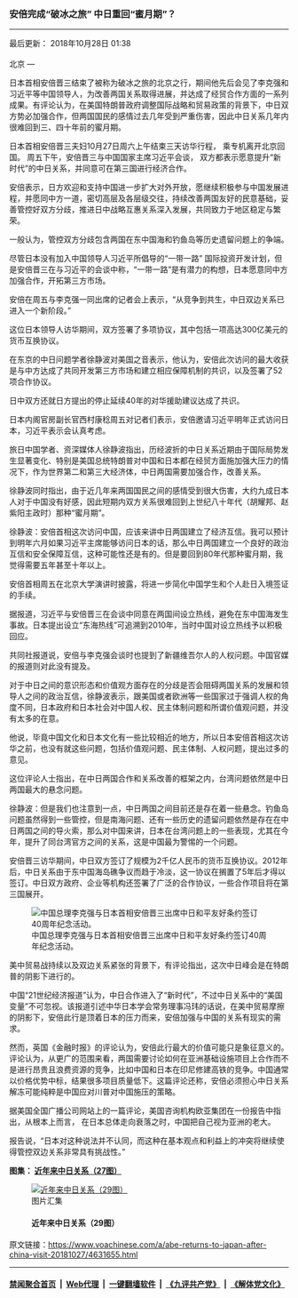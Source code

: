 ### 安倍完成“破冰之旅” 中日重回“蜜月期”？
------------------------

<div class="published">
 <span class="date" title="中国时间">
  <time datetime="2018-10-28T01:38:00+08:00">
   最后更新： 2018年10月28日 01:38
  </time>
 </span>
</div>
<br/>
<div class="wsw">
 <span class="dateline">
  北京 —
 </span>
 <p>
  日本首相安倍晋三结束了被称为破冰之旅的北京之行，期间他先后会见了李克强和习近平等中国领导人，为改善两国关系取得进展，并达成了经贸合作方面的一系列成果。有评论认为，在美国特朗普政府调整国际战略和贸易政策的背景下，中日双方势必加强合作，但两国国民的感情过去几年受到严重伤害，因此中日关系几年内很难回到三、四十年前的蜜月期。
 </p>
 <div class="wsw__embed">
 </div>
 <p>
  日本首相安倍晋三夫妇10月27日周六上午结束三天访华行程， 乘专机离开北京回国。 周五下午，安倍晋三与中国国家主席习近平会谈， 双方都表示愿意提升“新时代”的中日关系，并同意可在第三国进行经济合作。
 </p>
 <p>
  安倍表示，日方欢迎和支持中国进一步扩大对外开放，愿继续积极参与中国发展进程，并愿同中方一道，密切高层及各层级交往，持续改善两国友好的民意基础，妥善管控好双方分歧，推进日中战略互惠关系深入发展，共同致力于地区稳定与繁荣。
 </p>
 <p>
  一般认为，管控双方分歧包含两国在东中国海和钓鱼岛等历史遗留问题上的争端。
 </p>
 <p>
  尽管日本没有加入中国领导人习近平所倡导的“一带一路” 国际投资开发计划，但是安倍晋三在与习近平的会谈中称，“一带一路”是有潜力的构想，日本愿意同中方加强合作，开拓第三方市场。
 </p>
 <p>
  安倍在周五与李克强一同出席的记者会上表示，“从竞争到共生，中日双边关系已进入一个新阶段。”
 </p>
 <p>
  这位日本领导人访华期间，双方签署了多项协议，其中包括一项高达300亿美元的货币互换协议。
 </p>
 <p>
  在东京的中日问题学者徐静波对美国之音表示，他认为，安倍此次访问的最大收获是与中方达成了共同开发第三方市场和建立相应保障机制的共识，以及签署了52项合作协议。
 </p>
 <p>
  日中双方还就日方提出的停止延续40年的对华援助建议达成了共识。
 </p>
 <p>
  日本内阁官房副长官西村康稔周五对记者们表示，安倍邀请习近平明年正式访问日本，习近平表示会认真考虑。
 </p>
 <p>
  旅日中国学者、资深媒体人徐静波指出，历经波折的中日关系近期由于国际局势发生显著变化、特别是美国总统特朗普对中国和日本都在经贸方面施加强大压力的情况下，作为世界第二和第三大经济体，中日两国需要加强合作，改善关系。
 </p>
 <p>
  徐静波同时指出，由于近几年来两国国民之间的感情受到很大伤害，大约九成日本人对于中国没有好感，因此短期内双方关系很难回到上世纪八十年代（胡耀邦、赵紫阳主政时）那种“蜜月期”。
 </p>
 <p>
  徐静波：安倍首相这次访问中国，应该来讲中日两国建立了经济互信。我可以预计到明年六月如果习近平主席能够访问日本的话，那么中日两国建立一个良好的政治互信和安全保障互信，这种可能性还是有的。但是要回到80年代那种蜜月期，我觉得需要五年甚至十年以上。
 </p>
 <p>
  安倍首相周五在北京大学演讲时披露，将进一步简化中国学生和个人赴日入境签证的手续。
 </p>
 <p>
  据报道，习近平与安倍晋三在会谈中同意在两国间设立热线，避免在东中国海发生事故。日本提出设立“东海热线”可追溯到2010年，当时中国对设立热线予以积极回应。
 </p>
 <p>
  共同社报道说，安倍与李克强会谈时也提到了新疆维吾尔人的人权问题。中国官媒的报道则对此没有提及。
 </p>
 <p>
  对于中日之间的意识形态和价值观方面存在的分歧是否会阻碍两国关系的发展和领导人之间的政治互信，徐静波表示，跟美国或者欧洲等一些国家过于强调人权的角度不同，日本政府和日本社会对中国人权、民主体制问题和所谓价值观问题，并没有太多的在意。
 </p>
 <p>
  他说，毕竟中国文化和日本文化有一些比较相近的地方，所以日本安倍首相这次访华之前，也没有就这些问题，包括价值观问题、民主体制、人权问题，提出过多的意见。
 </p>
 <p>
  这位评论人士指出，在中日两国合作和关系改善的框架之内，台湾问题依然是中日两国最大的悬念问题。
 </p>
 <p>
  徐静波：但是我们也注意到一点，中日两国之间目前还是存在着一些悬念。钓鱼岛问题虽然得到一些管控，但是南海问题、还有一些历史的遗留问题依然是存在在中日两国之间的导火索，那么对中国来讲，日本在台湾问题上的一些表现，尤其在今年，提升了同台湾官方之间的关系，这是中国最为警惕的一个问题。
 </p>
 <p>
  安倍晋三访华期间，中日双方签订了规模为2千亿人民币的货币互换协议。2012年后，中日关系由于东中国海岛礁争议而趋于冷淡，这一协议在搁置了5年后才得以签订。中日双方政府、企业等机构还签署了广泛的合作协议，一些合作项目将在第三国展开。
 </p>
 <div class="wsw__embed">
  <figure class="media-image js-media-expand">
   <div class="img-wrap">
    <div class="thumb">
     <img alt="中国总理李克强与日本首相安倍晋三出席中日和平友好条约签订40周年纪念活动。" src="https://gdb.voanews.com/34C727CB-795B-403C-898F-603B742041D6_w250_r1_s.jpg"/>
    </div>
    <span class="ico ico-fullscreen ico--media-expand ico--rounded">
    </span>
   </div>
   <figcaption>
    <span class="caption">
     中国总理李克强与日本首相安倍晋三出席中日和平友好条约签订40周年纪念活动。
    </span>
   </figcaption>
  </figure>
 </div>
 <p>
  美中贸易战持续以及双边关系紧张的背景下，有评论指出，这次中日峰会是在特朗普的阴影下进行的。
 </p>
 <p>
  中国“21世纪经济报道”认为，中日合作进入了“新时代”，不过中日关系中的“美国变量”不可忽视。该报道引述中华日本学会常务理事冯玮的话说，在美中贸易摩擦的阴影下，安倍此行是顶着日本的压力而来，安倍加强与中国的关系有现实的需求。
 </p>
 <p>
  然而，英国《金融时报》的评论认为，安倍此行最大的价值可能只是象征意义的。评论认为，从更广的范围来看，两国需要讨论如何在亚洲基础设施项目上合作而不是进行昂贵且浪费资源的竞争，比如中国和日本在印尼修建高铁的竞争。中国通常以价格优势中标，结果很多项目质量低下。这篇评论还称，安倍必须担心中日关系解冻可能纯粹是中国应对川普对中国施压的策略。
 </p>
 <p>
  据美国全国广播公司网站上的一篇评论，美国咨询机构欧亚集团在一份报告中指出，从根本上而言， 在日本总体走向衰落之时，中国把自己视为亚洲的老大。
 </p>
 <p>
  报告说，“日本对这种说法并不认同，而这种在基本观点和利益上的冲突将继续使得管控双边关系非常具有挑战性。”
 </p>
 <p>
  <strong>
   图集：
   <a class="wsw__a" href="https://www.voachinese.com/a/4631751.html">
    <span class="title">
     近年来中日关系（27图）
    </span>
   </a>
  </strong>
 </p>
 <div class="wsw__embed">
  <figure class="media-gallery-embed overlay-wrap js-media-expand" data-lbox-gallery="true" data-lbox-gallery-url="/a/4631751.html">
   <a href="https://www.voachinese.com/a/4631751.html" title="近年来中日关系（29图）">
    <div class="img-wrap">
     <div class="thumb thumb16_9">
      <img alt="近年来中日关系（29图）" src="https://gdb.voanews.com/55218260-C511-4116-BD23-8D148AE3735A_w250_r1_s.jpg"/>
     </div>
     <span class="ico ico-gallery ico--media-type ico--xl">
     </span>
     <span class="ico ico-gallery ico--media-expand ico--rounded">
     </span>
    </div>
   </a>
   <figcaption class="d-flex flex-wrap overlay-content">
    <span class="label label--media label--inverted m-l-sm">
     图片汇集
    </span>
    <h4 class="title title--media title--inverted m-l-sm">
     近年来中日关系（29图）
    </h4>
   </figcaption>
   <div>
    <div data-lbox-gallery-item-src="https://gdb.voanews.com/55218260-C511-4116-BD23-8D148AE3735A_w1024_q10_s.jpg" data-lbox-gallery-item-title="中国总理李克强和2018年10月26日在北京人民大会堂举行联合新闻发布会。">
    </div>
    <div data-lbox-gallery-item-src="https://gdb.voanews.com/10428F92-970E-4A7E-BDBA-230F9B8E4B35_w1024_q10_s.jpg" data-lbox-gallery-item-title="日本首相安倍晋三2018年10月26日在北京钓鱼台国宾馆与中国总理李克强会谈。这是安倍就任首相以来首次正式访问中国，参加中日和平友好条约缔结40周年纪念活动。 安倍过去到北京和杭州参加过国际会议，例如2014年11月，安倍在北京参加亚太经合组织APEC峰会之际，与习近平尴尬地首次见面，&amp;ldquo;破冰握手&amp;rdquo;。">
    </div>
    <div data-lbox-gallery-item-src="https://gdb.voanews.com/4BCFD201-C9D3-4327-8544-B0C29321ECF2_w1024_q10_s.jpg" data-lbox-gallery-item-title="2018年10月26日，在北京人民大会堂外举行的欢迎日本首相安倍晋三的仪式上，仪仗队员呼喊。">
    </div>
    <div data-lbox-gallery-item-src="https://gdb.voanews.com/86D8E6EA-0411-4FF6-8027-3D9B1B5EE702_w1024_q10_s.jpg" data-lbox-gallery-item-title="在欢迎日本首相安倍访华的仪式之前，日本国旗在北京人大会堂外飘扬。（2018年10月26日）">
    </div>
    <div data-lbox-gallery-item-src="https://gdb.voanews.com/6A65E0F7-F7F9-4F75-9D78-20994A7EDF0B_w1024_q10_s.jpg" data-lbox-gallery-item-title="和上图形成对比。2015年9月1日，在中国人民抗日战争博物馆，第二次世界大战期间中国军队缴获的日本军旗被放在地板上的玻璃板下面，有人踩踏。最近有评论认为，在美国特朗普政府调整国际战略和贸易政策的背景下，中日双方势必加强合作，但两国国民的感情过去几年受到严重伤害，因此中日关系几年内很难回到三、四十年前的蜜月期。">
    </div>
    <div data-lbox-gallery-item-src="https://gdb.voanews.com/2113B1B0-7A44-4B69-A972-F7B39601A16F_w1024_q10_s.jpg" data-lbox-gallery-item-title="2018年10月26日在北京人民大会堂举行的第一届中日第三方市场合作论坛上，日本首相安倍晋三讲话。">
    </div>
    <div data-lbox-gallery-item-src="https://gdb.voanews.com/34C727CB-795B-403C-898F-603B742041D6_w1024_q10_s.jpg" data-lbox-gallery-item-title="中国总理李克强和日本首相安倍晋2018年10月25日在北京人民大会堂参加庆祝中日和平友好条约40周年的活动。">
    </div>
    <div data-lbox-gallery-item-src="https://gdb.voanews.com/BFEA0179-29AA-4C39-8953-008B065DC06A_w1024_q10_s.jpg" data-lbox-gallery-item-title="日本首相安倍在人民大会堂纪念中日和平友好条约40周年的活动上讲话">
    </div>
    <div data-lbox-gallery-item-src="https://gdb.voanews.com/07DCE3AF-9065-4B37-ABF7-9BCBFA584BD0_w1024_q10_s.jpg" data-lbox-gallery-item-title="2018年10月25日，中国总理李克强在人民大会堂会晤日本首相安倍。 路透社报道，中国在过去一年与美国陷入不断升级的贸易纠纷之际，谋求加强同日本缓和关系。而日本在担忧中国不断扩张的军力的同时，也希望加强与中国这一最大贸易伙伴的经济关系。但与美国也有贸易问题的日本需要处理好与中国的关系缓和，以免激怒其主要安全盟友美国。">
    </div>
    <div data-lbox-gallery-item-src="https://gdb.voanews.com/AE0713A1-EAB8-4DCB-8470-A01C3E6DFC83_w1024_q10_s.jpg" data-lbox-gallery-item-title="日本首相安倍晋三2018年10月26日在北京钓鱼台国宾馆与中国国家主席习近平会谈。双方都表示愿意提升&amp;ldquo;新时代&amp;rdquo;的中日关系，并同意可在第三国进行经济合作。">
    </div>
    <div data-lbox-gallery-item-src="https://gdb.voanews.com/5BECA5C6-5F23-4603-A731-65E8C5EC21EB_w1024_q10_s.jpg" data-lbox-gallery-item-title="2018年10月25日，中国总理李克强在人民大会堂会晤日本首相安倍。 这是安倍就任首相以来首次正式访问中国，参加中日和平友好条约缔结40周年纪念活动。 路透社报道，中国在过去一年与美国陷入不断升级的贸易纠纷之际，谋求加强同日本缓和关系。而日本在担忧中国不断扩张的军力的同时，也希望加强与中国这一最大贸易伙伴的经济关系。但与美国也有贸易问题的日本需要处理好与中国的关系缓和，以免激怒其主要安全盟友美国。安倍过去到北京和杭州参加过国际会议，例如 2014年11月，安倍在北京参加亚太经合组织APEC峰会之际，与习近平尴尬地首次见面，&amp;ldquo;破冰握手&amp;rdquo;。">
    </div>
    <div data-lbox-gallery-item-src="https://gdb.voanews.com/42082E4D-EBCA-4617-84FB-72B5915DE14D_w1024_q10_s.jpg" data-lbox-gallery-item-title="2018年10月26日，中国总理李克强和日本首相安倍在参加签字仪式之后离开北京人民大会堂。">
    </div>
    <div data-lbox-gallery-item-src="https://gdb.voanews.com/9251E7D9-BDF4-4823-B0E8-D586D6F62548_w1024_q10_s.jpg" data-lbox-gallery-item-title="在日本首相安倍晋三访问北京之前，天安门前的路灯和监视摄像机旁边有中国和日本国旗，有人用手机拍照（2018年10月25日）。安倍在启程前发推特称，希望借此次机会，将中日关系提升至到新水平。日本媒体报道，安倍预计与习近平会谈时，将商谈习近平2019年访日一事，希望让首脑互访固定下来，推动中日关系的改善。此外，两人还将谈及朝鲜无核化和中美贸易战等问题。">
    </div>
    <div data-lbox-gallery-item-src="https://gdb.voanews.com/15730496-A80F-4696-81BB-AB29283094A5_w1024_q10_s.jpg" data-lbox-gallery-item-title="日本首相安倍晋三在北京人大会堂出席记者会 （2018年10月26日）">
    </div>
    <div data-lbox-gallery-item-src="https://gdb.voanews.com/6681EFF8-F91D-49C9-8832-624CB13ACE28_w1024_q10_s.jpg" data-lbox-gallery-item-title="2018年10月25日，中国总理李克强在人民大会堂和日本首相安倍握手。 这是安倍就任首相以来首次正式访问中国，参加中日和平友好条约缔结40周年纪念活动。 路透社报道，中国在过去一年与美国陷入不断升级的贸易纠纷之际，谋求加强同日本缓和关系。而日本在担忧中国不断扩张的军力的同时，也希望加强与中国这一最大贸易伙伴的经济关系。但与美国也有贸易问题的日本需要处理好与中国的关系缓和，以免激怒其主要安全盟友美国。安倍过去到北京和杭州参加过国际会议，例如 2014年11月，安倍在北京参加亚太经合组织APEC峰会之际，与习近平尴尬地首次见面，&amp;ldquo;破冰握手&amp;rdquo;。">
    </div>
    <div data-lbox-gallery-item-src="https://gdb.voanews.com/EE519895-8B5E-49DD-8C36-3850D4EC36F3_w1024_q10_s.jpg" data-lbox-gallery-item-title="中国总理李克强在北京中南海会见日本前首相福田康夫（2018年10月10日）。 福田康夫表示，李总理今年5月成功对日本进行正式访问，推动日中关系重回正常轨道，日本各界高度赞赏。日本共同社10月17日引述中日关系消息人士的话说，中方近日已知会日方，愿意放宽日本食品进口，目前两国正围绕放宽的范围及时间进行协调，希望李克强和安倍晋三在10月26日的会谈能有成果。">
    </div>
    <div data-lbox-gallery-item-src="https://gdb.voanews.com/0DF8E100-836E-43CA-AE61-9C887B323A78_w1024_q10_s.jpg" data-lbox-gallery-item-title="中国总理李克强2018年9月12日在北京人民大会堂与日中经济协会代表会面。此前，2016年和2017年两度因为种种纠纷而搁浅的日中韩三国峰会5月9日在东京召开。参加这次峰会的中国总理李克强和韩国总统文在寅都是上任以来首次访日，显示三国之间两年来不良关系出现转机。这次峰会发表了联合宣言。">
    </div>
    <div data-lbox-gallery-item-src="https://gdb.voanews.com/1EAC4F4A-07FE-447A-8B3C-5B0EED407172_w1024_q10_s.jpg" data-lbox-gallery-item-title="日本外务省次官秋叶刚2018年8月29日在北京中南海与中国外交部长王毅会谈，为预计10月日本首相安倍晋三访华铺路。由于希望采访这次会谈的新闻媒体很多，中日双方商定以记者组成联合采访组的方式进行采访。但在会谈即将开始之际，中国外交部要求记者组中不能有《产经新闻》记者。&lt;br /&gt;
《产经新闻》和日本官方都提出抗议，中方认为该媒体对中国不够友好。日本记者团随后集体取消采访，以示抗议。中国外交部发言人华春莹表示中国&amp;ldquo;不接受这种无理的抗议&amp;rdquo;。华春莹说，北京有600多名外国记者，其中日本约一百名，中国必须适当控制采访人数。">
    </div>
    <div data-lbox-gallery-item-src="https://gdb.voanews.com/3BD8F3ED-81CF-4A34-9671-474C84C580CE_w1024_q10_s.jpg" data-lbox-gallery-item-title="2018年5月10日，由日本宫内厅提供的这张照片显示，日本天皇明仁在东京皇宫会见中国总理李克强。">
    </div>
    <div data-lbox-gallery-item-src="https://gdb.voanews.com/CBA37A8A-3A2F-4CA0-B6F9-BAF0964C89BB_w1024_q10_s.jpg" data-lbox-gallery-item-title="2018年5月9日，日本首相安倍晋三（Shinzo Abe），中国总理李克强和韩国总统文在寅（Moon Jae-in）在东京举行三边首脑会谈后出席联合新闻发布会。李克强是八年来第一位访问日本的中国总理。">
    </div>
    <div data-lbox-gallery-item-src="https://gdb.voanews.com/C937E96A-EB96-4E3B-9456-6D08FC370978_w1024_q10_s.jpg" data-lbox-gallery-item-title="日本东京霞关的马路两旁2018年5月8日插上中日国旗迎接中国总理李克强到访。（美国之音记者歌篮拍摄）">
    </div>
    <div data-lbox-gallery-item-src="https://gdb.voanews.com/A54AB68D-7C48-4FE2-984C-7A6A50FBBEB8_w1024_q10_s.jpg" data-lbox-gallery-item-title="日本首相安倍晋三和中国国家主席习近平在中国杭州举行的20国集团峰会上握手。（2016年9月4日）">
    </div>
    <div data-lbox-gallery-item-src="https://gdb.voanews.com/1B4536D1-3B2F-47C8-8805-9D623C196F2B_w1024_q10_s.jpg" data-lbox-gallery-item-title="2014年11月11日，在北京APEC峰会上，日本首相安倍晋三从中国国家主席习近平身边走过。这是安倍与习近平尴尬地首次见面，&amp;ldquo;破冰握手&amp;rdquo;。">
    </div>
    <div data-lbox-gallery-item-src="https://gdb.voanews.com/E592AE5C-3D23-46D9-9636-E25312C55CE7_w1024_q10_s.jpg" data-lbox-gallery-item-title="2013年12月27日抗议者在日本驻香港总领事馆附近烧毁日本军旗，军旗上有日本战犯东条英机和日本首相安倍晋三的肖像。">
    </div>
    <div data-lbox-gallery-item-src="https://gdb.voanews.com/8F78FF96-4873-49C5-A29E-24683F1741A1_w1024_q10_s.jpg" data-lbox-gallery-item-title="2012年8月19日，抗议者在广东深圳举行的反日抗议活动中掀翻了日本品牌的警车。">
    </div>
    <div data-lbox-gallery-item-src="https://gdb.voanews.com/3E1EADAF-40AB-4D38-BE27-112AA410F89D_w1024_q10_s.jpg" data-lbox-gallery-item-title="2012年9月16日，示威者在北京的日本大使馆前面举行抗议活动，穿着迷彩服，带着钢盔的人&amp;ldquo;里一层，外三层&amp;rdquo;列队保护使馆。">
    </div>
    <div data-lbox-gallery-item-src="https://gdb.voanews.com/79D5C399-36E6-44D5-A99B-BBB5F74E2589_w1024_q10_s.jpg" data-lbox-gallery-item-title="2012年9月16日，在上海举行的抗议活动中，警察阻挡日本领事馆附近的示威者。">
    </div>
    <div data-lbox-gallery-item-src="https://gdb.voanews.com/FC7D4F23-1AFB-424C-9876-00D997B96166_w1024_q10_s.jpg" data-lbox-gallery-item-title="2012年9月16日，反日示威者在日本驻北京大使馆大门前投掷的水瓶。">
    </div>
    <div data-lbox-gallery-item-src="https://gdb.voanews.com/50D66C9D-E133-444E-BBD5-C4CA71C1DD76_w1024_q10_s.jpg" data-lbox-gallery-item-title="2012年9月18日，示威者在北京举行反日游行，有人打出横幅，要求中国对日宣战，并活捉苍老师（成人影片女星苍井空）（美国之音东方拍摄）。这显示出示威的闹剧性。还有一幅图片显示一个参加示威游行的男子的T衫背面写着&amp;ldquo;不看苍井空 改看甘露露&amp;rdquo;。甘露露，是指中国的影视演员干露露。">
    </div>
   </div>
  </figure>
 </div>
 <p>
 </p>
</div>

原文链接：https://www.voachinese.com/a/abe-returns-to-japan-after-china-visit-20181027/4631655.html


------------------------
#### [禁闻聚合首页](https://github.com/gfw-breaker/banned-news/blob/master/README.md) &nbsp;|&nbsp; [Web代理](https://github.com/gfw-breaker/open-proxy/blob/master/README.md) &nbsp;|&nbsp;  [一键翻墙软件](https://github.com/gfw-breaker/nogfw/blob/master/README.md) &nbsp;|&nbsp; [《九评共产党》](https://github.com/gfw-breaker/9ping.md/blob/master/README.md#九评之一评共产党是什么) &nbsp;|&nbsp; [《解体党文化》](https://github.com/gfw-breaker/jtdwh.md/blob/master/README.md#绪论)